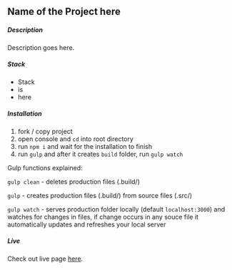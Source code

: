 
## Name of the Project here

##### Description

Description goes here.

##### Stack
- Stack 
- is
- here

##### Installation

1) fork / copy project
2) open console and `cd` into root directory
3) run `npm i` and wait for the installation to finish
4) run `gulp` and after it creates `build` folder, run `gulp watch`

Gulp functions explained:

`gulp clean` - deletes production files (.build/)

`gulp` - creates production files (.build/) from source files (.src/)

`gulp watch` - serves production folder locally (default `localhost:3000`) and
watches for changes in files, if change occurs in any souce file it automatically
updates and refreshes your local server

##### Live

Check out live page [here]().